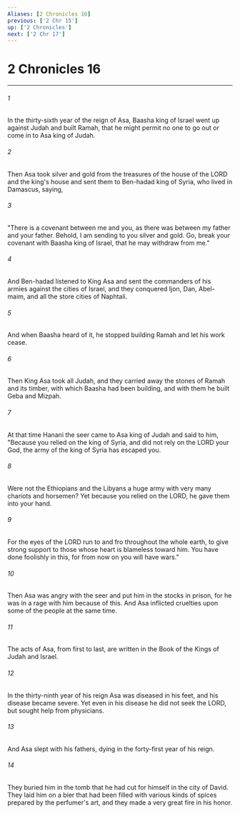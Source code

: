 ```yaml
---
Aliases: [2 Chronicles 16]
previous: ['2 Chr 15']
up: ['2 Chronicles']
next: ['2 Chr 17']
---
```

# 2 Chronicles 16

***

 

###### 1 
In the thirty-sixth year of the reign of Asa, Baasha king of Israel went up against Judah and built Ramah, that he might permit no one to go out or come in to Asa king of Judah. 
 

###### 2 
Then Asa took silver and gold from the treasures of the house of the LORD and the king's house and sent them to Ben-hadad king of Syria, who lived in Damascus, saying, 
 

###### 3 
"There is a covenant between me and you, as there was between my father and your father. Behold, I am sending to you silver and gold. Go, break your covenant with Baasha king of Israel, that he may withdraw from me." 
 

###### 4 
And Ben-hadad listened to King Asa and sent the commanders of his armies against the cities of Israel, and they conquered Ijon, Dan, Abel-maim, and all the store cities of Naphtali. 
 

###### 5 
And when Baasha heard of it, he stopped building Ramah and let his work cease. 
 

###### 6 
Then King Asa took all Judah, and they carried away the stones of Ramah and its timber, with which Baasha had been building, and with them he built Geba and Mizpah.
 
 

###### 7 
At that time Hanani the seer came to Asa king of Judah and said to him, "Because you relied on the king of Syria, and did not rely on the LORD your God, the army of the king of Syria has escaped you. 
 

###### 8 
Were not the Ethiopians and the Libyans a huge army with very many chariots and horsemen? Yet because you relied on the LORD, he gave them into your hand. 
 

###### 9 
For the eyes of the LORD run to and fro throughout the whole earth, to give strong support to those whose heart is blameless toward him. You have done foolishly in this, for from now on you will have wars." 
 

###### 10 
Then Asa was angry with the seer and put him in the stocks in prison, for he was in a rage with him because of this. And Asa inflicted cruelties upon some of the people at the same time.
 
 

###### 11 
The acts of Asa, from first to last, are written in the Book of the Kings of Judah and Israel. 
 

###### 12 
In the thirty-ninth year of his reign Asa was diseased in his feet, and his disease became severe. Yet even in his disease he did not seek the LORD, but sought help from physicians. 
 

###### 13 
And Asa slept with his fathers, dying in the forty-first year of his reign. 
 

###### 14 
They buried him in the tomb that he had cut for himself in the city of David. They laid him on a bier that had been filled with various kinds of spices prepared by the perfumer's art, and they made a very great fire in his honor.
 
